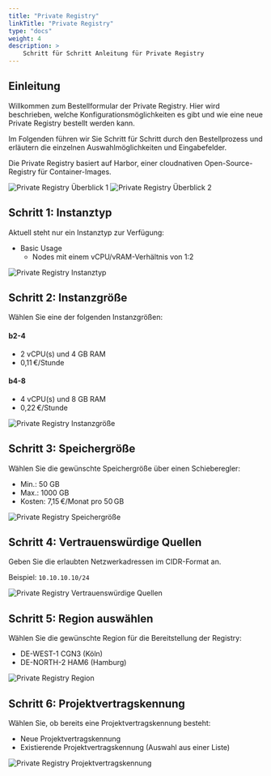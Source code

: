 ```yaml
---
title: "Private Registry"
linkTitle: "Private Registry"
type: "docs"
weight: 4
description: >
    Schritt für Schritt Anleitung für Private Registry
---
```


## Einleitung

Willkommen zum Bestellformular der Private Registry. Hier wird beschrieben, welche Konfigurationsmöglichkeiten es gibt und wie eine neue Private Registry bestellt werden kann.

Im Folgenden führen wir Sie Schritt für Schritt durch den Bestellprozess und erläutern die einzelnen Auswahlmöglichkeiten und Eingabefelder.

Die Private Registry basiert auf Harbor, einer cloudnativen Open-Source-Registry für Container-Images.


![Private Registry Überblick 1](../img/private-registry-overview1.png)
![Private Registry Überblick 2](../img/private-registry-overview2.png)

## Schritt 1: Instanztyp

Aktuell steht nur ein Instanztyp zur Verfügung:

- Basic Usage
  - Nodes mit einem vCPU/vRAM-Verhältnis von 1:2

![Private Registry Instanztyp](../img/private-registry-instanz-type.png)

## Schritt 2: Instanzgröße

Wählen Sie eine der folgenden Instanzgrößen:

#### b2-4
  - 2 vCPU(s) und 4 GB RAM
  - 0,11 €/Stunde

#### b4-8
  - 4 vCPU(s) und 8 GB RAM
  - 0,22 €/Stunde

![Private Registry Instanzgröße](../img/private-registry-instanz-size.png)

## Schritt 3: Speichergröße

Wählen Sie die gewünschte Speichergröße über einen Schieberegler:

- Min.: 50 GB
- Max.: 1000 GB
- Kosten: 7,15 €/Monat pro 50 GB

![Private Registry Speichergröße](../img/private-registry-storage.png)

## Schritt 4: Vertrauenswürdige Quellen

Geben Sie die erlaubten Netzwerkadressen im CIDR-Format an.

Beispiel:
`10.10.10.10/24`

![Private Registry Vertrauenswürdige Quellen](../img/private-registry-sources.png)

## Schritt 5: Region auswählen

Wählen Sie die gewünschte Region für die Bereitstellung der Registry:

- DE-WEST-1 CGN3 (Köln)
- DE-NORTH-2 HAM6 (Hamburg)

![Private Registry Region](../img/private-registry-region.png)

## Schritt 6: Projektvertragskennung

Wählen Sie, ob bereits eine Projektvertragskennung besteht:

- Neue Projektvertragskennung
- Existierende Projektvertragskennung (Auswahl aus einer Liste)

![Private Registry Projektvertragskennung](../img/private-registry-existing-project.png)
